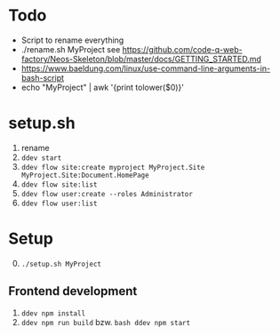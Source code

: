 # Todo
- Script to rename everything
- ./rename.sh MyProject
see https://github.com/code-q-web-factory/Neos-Skeleton/blob/master/docs/GETTING_STARTED.md
- https://www.baeldung.com/linux/use-command-line-arguments-in-bash-script
- echo "MyProject" | awk '{print tolower($0)}'


# setup.sh
1. rename
2. ```ddev start```
3. ```ddev flow site:create myproject MyProject.Site MyProject.Site:Document.HomePage```
4. ```ddev flow site:list```
5. ```ddev flow user:create --roles Administrator```
6. ```ddev flow user:list```


# Setup 
0. ```./setup.sh MyProject```

## Frontend development
1. ```ddev npm install```
2. ```ddev npm run build``` bzw. ```bash ddev npm start``` 
